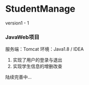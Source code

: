 # StudentManage
version1 - 1

### JavaWeb项目

服务端：Tomcat
环境：Java1.8 / IDEA

1. 实现了用户的登录与退出
2. 实现学生信息的增删改查

陆续完善中...
